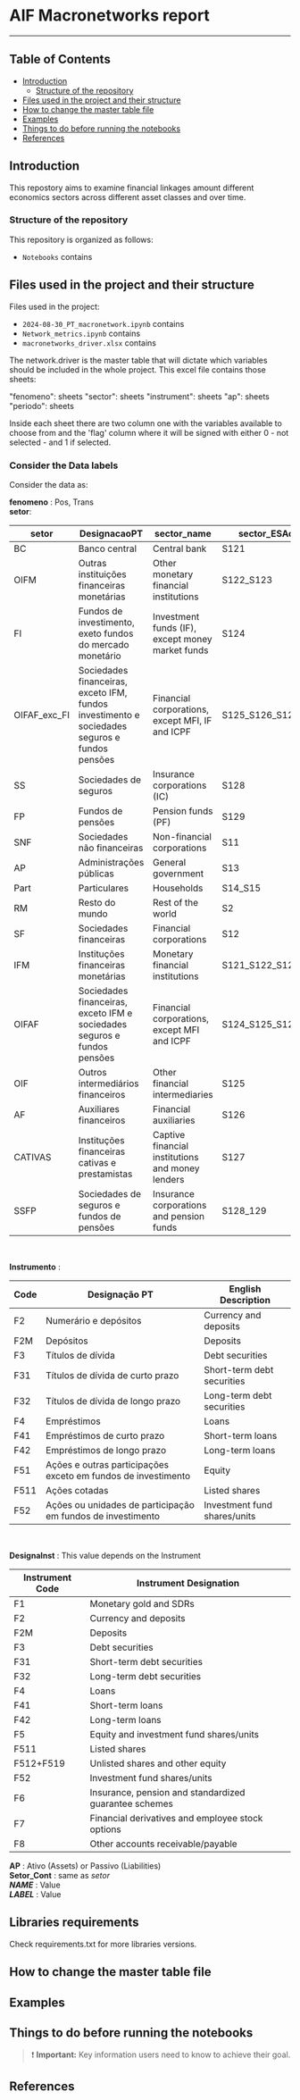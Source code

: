 # AIF Macronetworks report
_______

## Table of Contents

- [Introduction](#Introduction)
  * [Structure of the repository](#Structure-of-the-repository)
- [Files used in the project and their structure](#Files-used-in-the-project-and-their-structure)
- [How to change the master table file](#How-to-change-the-master-table-file)
- [Examples](#Examples)
- [Things to do before running the notebooks](#Things-to-do-before-running-the-notebooks)
- [References](#References)

## Introduction
This repostory aims to examine financial linkages amount different economics sectors across different asset classes and over time. 

### Structure of the repository
This repository is organized as follows:
- `Notebooks` contains

## Files used in the project and their structure
Files used in the project:
- `2024-08-30_PT_macronetwork.ipynb` contains
- `Network_metrics.ipynb` contains
- `macronetworks_driver.xlsx` contains

The network.driver is the master table that will dictate which variables should be included in the whole project. This excel file contains those sheets:

"fenomeno": sheets
"sector": sheets
"instrument": sheets
"ap": sheets
"periodo": sheets

Inside each sheet there are two column one with the variables available to choose from and the 'flag' column where it will be signed with either 0 - not selected - and 1 if selected.

### Consider the Data labels
Consider the data as: 

**fenomeno** :   Pos, Trans                           <br>
**setor**:    

| **setor**      | **DesignacaoPT**                                                                                     | **sector_name**                                                 | **sector_ESAcode**             | **sector_code** |
|----------------|------------------------------------------------------------------------------------------------------|-----------------------------------------------------------------|-------------------------------|----------------|
| BC             | Banco central                                                                                        | Central bank                                                    | S121                          | CB             |
| OIFM           | Outras instituições financeiras monetárias                                                           | Other monetary financial institutions                           | S122_S123                     | BNK            |
| FI             | Fundos de investimento, exeto fundos do mercado monetário                                             | Investment funds (IF), except money market funds                 | S124                          | IFNM           |
| OIFAF_exc_FI   | Sociedades financeiras, exceto IFM, fundos investimento e sociedades seguros e fundos pensões         | Financial corporations, except MFI, IF and ICPF                 | S125_S126_S127                | OFI            |
| SS             | Sociedades de seguros                                                                                 | Insurance corporations (IC)                                      | S128                          | INS            |
| FP             | Fundos de pensões                                                                                     | Pension funds (PF)                                              | S129                          | PF             |
| SNF            | Sociedades não financeiras                                                                            | Non-financial corporations                                       | S11                           | NFC            |
| AP             | Administrações públicas                                                                              | General government                                              | S13                           | GOV            |
| Part           | Particulares                                                                                         | Households                                                      | S14_S15                       | HH             |
| RM             | Resto do mundo                                                                                       | Rest of the world                                               | S2                            | RoW            |
| SF             | Sociedades financeiras                                                                               | Financial corporations                                          | S12                           | FI             |
| IFM            | Instituções financeiras monetárias                                                                   | Monetary financial institutions                                  | S121_S122_S123                | MFI            |
| OIFAF          | Sociedades financeiras, exceto IFM e sociedades seguros e fundos pensões                             | Financial corporations, except MFI and ICPF                     | S124_S125_S126_S127           | MFINM          |
| OIF            | Outros intermediários financeiros                                                                    | Other financial intermediaries                                  | S125                          | OFI_narrow     |
| AF             | Auxiliares financeiros                                                                               | Financial auxiliaries                                           | S126                          | FA             |
| CATIVAS        | Instituções financeiras cativas e prestamistas                                                       | Captive financial institutions and money lenders                 | S127                          | CFI_ML         |
| SSFP           | Sociedades de seguros e fundos de pensões                                                            | Insurance corporations and pension funds                         | S128_129                      | INSPF          |
<br>

**Instrumento** : <br>


| **Code** | **Designação PT**                                                   | **English Description**                        |
|----------|----------------------------------------------------------------------|-----------------------------------------------|
| F2       | Numerário e depósitos                                               | Currency and deposits                          |
| F2M      | Depósitos                                                           | Deposits                                       |
| F3       | Títulos de dívida                                                   | Debt securities                                |
| F31      | Títulos de dívida de curto prazo                                     | Short-term debt securities                     |
| F32      | Títulos de dívida de longo prazo                                     | Long-term debt securities                      |
| F4       | Empréstimos                                                         | Loans                                          |
| F41      | Empréstimos de curto prazo                                           | Short-term loans                               |
| F42      | Empréstimos de longo prazo                                           | Long-term loans                                |
| F51      | Ações e outras participações exceto em fundos de investimento        | Equity                                         |
| F511     | Ações cotadas                                                       | Listed shares                                  |
| F52      | Ações ou unidades de participação em fundos de investimento          | Investment fund shares/units               
<br>


**DesignaInst** : This value depends on the Instrument                           <br>

| **Instrument Code** | **Instrument Designation**                                       |
|---------------------|-----------------------------------------------------------|
| F1                  | Monetary gold and SDRs                                    |
| F2                  | Currency and deposits                                     |
| F2M                 | Deposits                                                  |
| F3                  | Debt securities                                           |
| F31                 | Short-term debt securities                                |
| F32                 | Long-term debt securities                                 |
| F4                  | Loans                                                     |
| F41                 | Short-term loans                                          |
| F42                 | Long-term loans                                           |
| F5                  | Equity and investment fund shares/units                   |
| F511                | Listed shares                                             |
| F512+F519           | Unlisted shares and other equity                          |
| F52                 | Investment fund shares/units                              |
| F6                  | Insurance, pension and standardized guarantee schemes     |
| F7                  | Financial derivatives and employee stock options          |
| F8                  | Other accounts receivable/payable                         |


**AP** :   Ativo (Assets) or  Passivo (Liabilities)                        <br>
**Setor_Cont** :  same as *setor*
<br>
**_NAME_** : Value <br>
**_LABEL_** :  Value                          <br>



## Libraries requirements
 
Check requirements.txt for more libraries versions.

## How to change the master table file

## Examples

## Things to do before running the notebooks
> :exclamation: **Important:** Key information users need to know to achieve their goal.

## References

